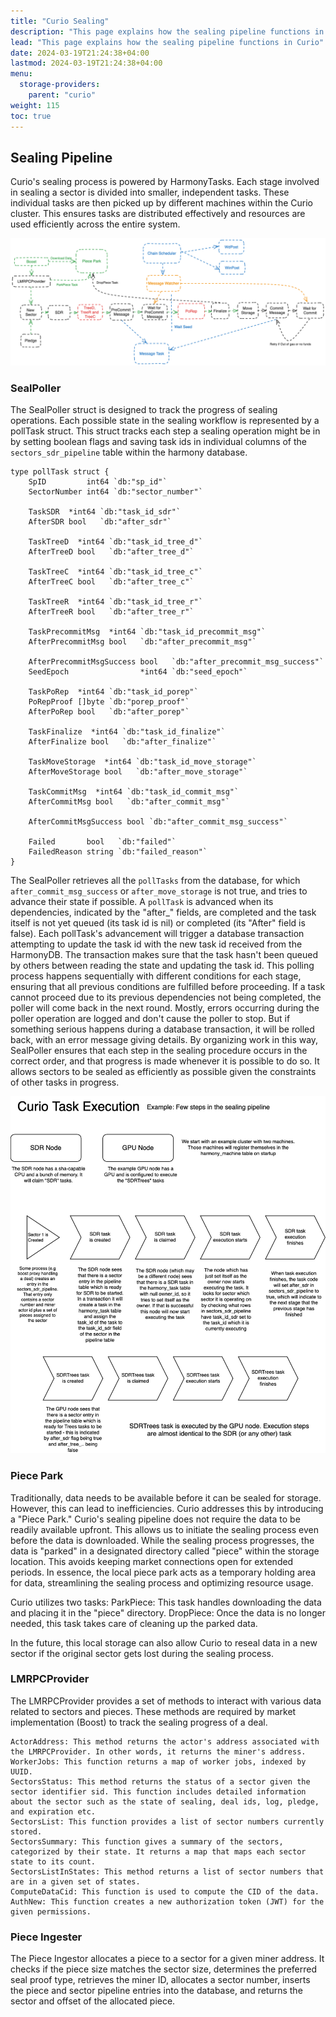 ```yaml
---
title: "Curio Sealing"
description: "This page explains how the sealing pipeline functions in Curio"
lead: "This page explains how the sealing pipeline functions in Curio"
date: 2024-03-19T21:24:38+04:00
lastmod: 2024-03-19T21:24:38+04:00
menu:
  storage-providers:
    parent: "curio"
weight: 115
toc: true
---
```


## Sealing Pipeline
Curio's sealing process is powered by HarmonyTasks. Each stage involved in sealing a sector is divided into smaller, independent tasks.
These individual tasks are then picked up by different machines within the Curio cluster.
This ensures tasks are distributed effectively and resources are used efficiently across the entire system.


![Overview of Curio sealing pipeline](curio-sealing.png)

### SealPoller

The SealPoller struct is designed to track the progress of sealing operations. Each possible state in the sealing workflow is represented by a pollTask struct.
This struct tracks each step a sealing operation might be in by setting boolean flags and saving task ids in individual columns of the `sectors_sdr_pipeline` table within the harmony database.

```text
type pollTask struct {
	SpID         int64 `db:"sp_id"`
	SectorNumber int64 `db:"sector_number"`

	TaskSDR  *int64 `db:"task_id_sdr"`
	AfterSDR bool   `db:"after_sdr"`

	TaskTreeD  *int64 `db:"task_id_tree_d"`
	AfterTreeD bool   `db:"after_tree_d"`

	TaskTreeC  *int64 `db:"task_id_tree_c"`
	AfterTreeC bool   `db:"after_tree_c"`

	TaskTreeR  *int64 `db:"task_id_tree_r"`
	AfterTreeR bool   `db:"after_tree_r"`

	TaskPrecommitMsg  *int64 `db:"task_id_precommit_msg"`
	AfterPrecommitMsg bool   `db:"after_precommit_msg"`

	AfterPrecommitMsgSuccess bool   `db:"after_precommit_msg_success"`
	SeedEpoch                *int64 `db:"seed_epoch"`

	TaskPoRep  *int64 `db:"task_id_porep"`
	PoRepProof []byte `db:"porep_proof"`
	AfterPoRep bool   `db:"after_porep"`

	TaskFinalize  *int64 `db:"task_id_finalize"`
	AfterFinalize bool   `db:"after_finalize"`

	TaskMoveStorage  *int64 `db:"task_id_move_storage"`
	AfterMoveStorage bool   `db:"after_move_storage"`

	TaskCommitMsg  *int64 `db:"task_id_commit_msg"`
	AfterCommitMsg bool   `db:"after_commit_msg"`

	AfterCommitMsgSuccess bool `db:"after_commit_msg_success"`

	Failed       bool   `db:"failed"`
	FailedReason string `db:"failed_reason"`
}
```

The SealPoller retrieves all the `pollTasks` from the database, for which `after_commit_msg_success` or `after_move_storage` is not true, and tries to advance their state if possible.
A `pollTask` is advanced when its dependencies, indicated by the "after_" fields, are completed and the task itself is not yet queued (its task id is nil) or completed (its "After" field is false).
Each pollTask's advancement will trigger a database transaction attempting to update the task id with the new task id received from the HarmonyDB.
The transaction makes sure that the task hasn't been queued by others between reading the state and updating the task id.
This polling process happens sequentially with different conditions for each stage, ensuring that all previous conditions are fulfilled before proceeding.
If a task cannot proceed due to its previous dependencies not being completed, the poller will come back in the next round.
Mostly, errors occurring during the poller operation are logged and don't cause the poller to stop. But if something serious happens during a database transaction, it will be rolled back, with an error message giving details.
By organizing work in this way, SealPoller ensures that each step in the sealing procedure occurs in the correct order, and that progress is made whenever it is possible to do so.
It allows sectors to be sealed as efficiently as possible given the constraints of other tasks in progress.

![Sealing task execution](sealing-tasks.png)

### Piece Park

Traditionally, data needs to be available before it can be sealed for storage. However, this can lead to inefficiencies. Curio addresses this by introducing a "Piece Park."
Curio's sealing pipeline does not require the data to be readily available upfront. This allows us to initiate the sealing process even before the data is downloaded.
While the sealing process progresses, the data is "parked" in a designated directory called "piece" within the storage location.
This avoids keeping market connections open for extended periods. In essence, the local piece park acts as a temporary holding area for data, streamlining the sealing process and optimizing resource usage.

Curio utilizes two tasks:
ParkPiece: This task handles downloading the data and placing it in the "piece" directory.
DropPiece: Once the data is no longer needed, this task takes care of cleaning up the parked data.

In the future, this local storage can also allow Curio to reseal data in a new sector if the original sector gets lost during the sealing process.

### LMRPCProvider

The LMRPCProvider provides a set of methods to interact with various data related to sectors and pieces. These methods are required by market implementation (Boost) to track the sealing progress of a deal.
```text
ActorAddress: This method returns the actor's address associated with the LMRPCProvider. In other words, it returns the miner's address.
WorkerJobs: This function returns a map of worker jobs, indexed by UUID.
SectorsStatus: This method returns the status of a sector given the sector identifier sid. This function includes detailed information about the sector such as the state of sealing, deal ids, log, pledge, and expiration etc.
SectorsList: This function provides a list of sector numbers currently stored.
SectorsSummary: This function gives a summary of the sectors, categorized by their state. It returns a map that maps each sector state to its count.
SectorsListInStates: This method returns a list of sector numbers that are in a given set of states.
ComputeDataCid: This function is used to compute the CID of the data.
AuthNew: This function creates a new authorization token (JWT) for the given permissions.
```

### Piece Ingester
The Piece Ingestor allocates a piece to a sector for a given miner address.
It checks if the piece size matches the sector size, determines the preferred seal proof type, retrieves the miner ID, allocates a sector number,
inserts the piece and sector pipeline entries into the database, and returns the sector and offset of the allocated piece.
